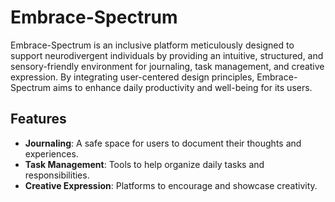 # Embrace-Spectrum

Embrace-Spectrum is an inclusive platform meticulously designed to support neurodivergent individuals by providing an intuitive, structured, and sensory-friendly environment for journaling, task management, and creative expression. By integrating user-centered design principles, Embrace-Spectrum aims to enhance daily productivity and well-being for its users.

## Features

- **Journaling**: A safe space for users to document their thoughts and experiences.
- **Task Management**: Tools to help organize daily tasks and responsibilities.
- **Creative Expression**: Platforms to encourage and showcase creativity.
